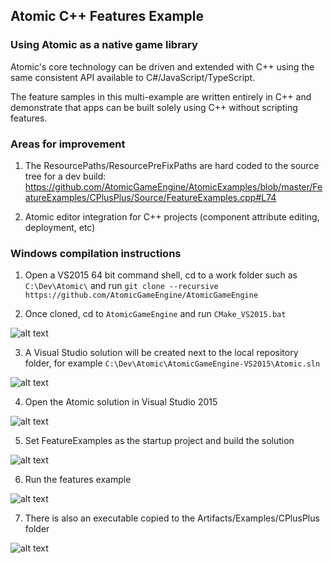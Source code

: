 
## Atomic C++ Features Example

### Using Atomic as a native game library

Atomic's core technology can be driven and extended with C++ using the same consistent API available to C#/JavaScript/TypeScript.  

The feature samples in this multi-example are written entirely in C++ and demonstrate that apps can be built solely using C++ without scripting features.


### Areas for improvement

1) The ResourcePaths/ResourcePreFixPaths are hard coded to the source tree for a dev build: https://github.com/AtomicGameEngine/AtomicExamples/blob/master/FeatureExamples/CPlusPlus/Source/FeatureExamples.cpp#L74

2) Atomic editor integration for C++ projects (component attribute editing, deployment, etc)

### Windows compilation instructions

1) Open a VS2015 64 bit command shell, cd to a work folder such as ```C:\Dev\Atomic\``` and run ```git clone --recursive https://github.com/AtomicGameEngine/AtomicGameEngine```

2) Once cloned, cd to ```AtomicGameEngine``` and run ```CMake_VS2015.bat```

![alt text](http://docs.atomicgameengine.com/forum_images/fecpp/fe_cpp_gitclonecmake.png)

3) A Visual Studio solution will be created next to the local repository folder, for example ```C:\Dev\Atomic\AtomicGameEngine-VS2015\Atomic.sln```

![alt text](http://docs.atomicgameengine.com/forum_images/fecpp/fe_cpp_cmakedone.png)

4) Open the Atomic solution in Visual Studio 2015

![alt text](http://docs.atomicgameengine.com/forum_images/fecpp/fe_cpp_opensolution.png)

5) Set FeatureExamples as the startup project and build the solution

![alt text](http://docs.atomicgameengine.com/forum_images/fecpp/fe_cpp_setstartup.png)

6) Run the features example

![alt text](http://docs.atomicgameengine.com/forum_images/fecpp/fe_cpp_run.png)

7) There is also an executable copied to the Artifacts/Examples/CPlusPlus folder

![alt text](http://docs.atomicgameengine.com/forum_images/fecpp/fe_cpp_artifacts.png)
